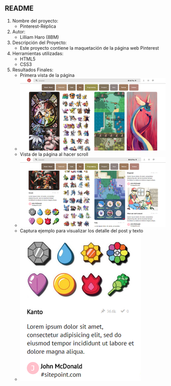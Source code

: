 ## README
1. Nombre del proyecto:
	- Pinterest-Réplica
2. Autor:
	- Lilliam Haro (8BM)
3. Descripción del Proyecto:
	- Este proyecto contiene la maquetación de la página web Pinterest
4. Herramientas utilizadas:
	- HTML5
	- CSS3
5. Resultados Finales:
	- Primera vista de la página
	- ![Recursos](assets/images/pinterest-principal.png)
	- Vista de la página al hacer scroll
	- ![Recursos](assets/images/pinterest-medio.png)
	- Captura ejemplo para visualizar los detalle del post y texto
	- ![Recursos](assets/images/pinterest-post.png)
